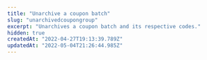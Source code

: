 ```yaml
---
title: "Unarchive a coupon batch"
slug: "unarchivedcoupongroup"
excerpt: "Unarchives a coupon batch and its respective codes."
hidden: true
createdAt: "2022-04-27T19:13:39.789Z"
updatedAt: "2022-05-04T21:26:44.985Z"
---
```

